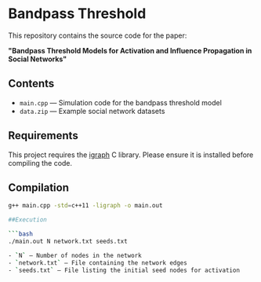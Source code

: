 # Bandpass Threshold

This repository contains the source code for the paper:

**"Bandpass Threshold Models for Activation and Influence Propagation in Social Networks"**

## Contents

- `main.cpp` — Simulation code for the bandpass threshold model  
- `data.zip` — Example social network datasets

## Requirements

This project requires the [igraph](https://igraph.org/) C library. Please ensure it is installed before compiling the code.

## Compilation

```bash
g++ main.cpp -std=c++11 -ligraph -o main.out

##Execution

```bash
./main.out N network.txt seeds.txt

- `N` — Number of nodes in the network
- `network.txt` — File containing the network edges
- `seeds.txt` — File listing the initial seed nodes for activation
